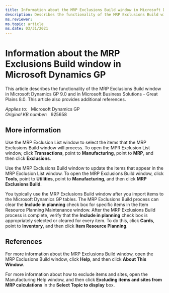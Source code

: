 ```yaml
---
title: Information about the MRP Exclusions Build window in Microsoft Dynamics GP
description: Describes the functionality of the MRP Exclusions Build window in Microsoft Dynamics GP and in Microsoft Business Solutions-Great Plains.
ms.reviewer:
ms.topic: article
ms.date: 03/31/2021
---
```

# Information about the MRP Exclusions Build window in Microsoft Dynamics GP

This article describes the functionality of the MRP Exclusions Build window in Microsoft Dynamics GP 9.0 and in Microsoft Business Solutions - Great Plains 8.0. This article also provides additional references.

_Applies to:_ &nbsp; Microsoft Dynamics GP  
_Original KB number:_ &nbsp; 925658

## More information

Use the MRP Exclusion List window to select the items that the MRP Exclusions Build window will process. To open the MPR Exclusion List window, click **Transactions**, point to **Manufacturing**, point to **MRP**, and then click **Exclusions**.

Use the MRP Exclusions Build window to update the items that appear in the MRP Exclusion List window. To open the MRP Exclusions Build window, click **Tools**, point to **Utilities**, point to **Manufacturing**, and then click **MRP Exclusions Build**.

You typically use the MRP Exclusions Build window after you import items to the Microsoft Dynamics GP tables. The MRP Exclusions Build process can clear the **Include in planning** check box for specific items in the Item Resource Planning Maintenance window. After the MRP Exclusions Build process is complete, verify that the **Include in planning** check box is appropriately selected or cleared for every item. To do this, click **Cards**, point to **Inventory**, and then click **Item Resource Planning**.

## References

For more information about the MRP Exclusions Build window, open the MRP Exclusions Build window, click **Help**, and then click **About This Window**.

For more information about how to exclude items and sites, open the Manufacturing Help window, and then click **Excluding items and sites from MRP calculations** in the **Select Topic to display** box.
